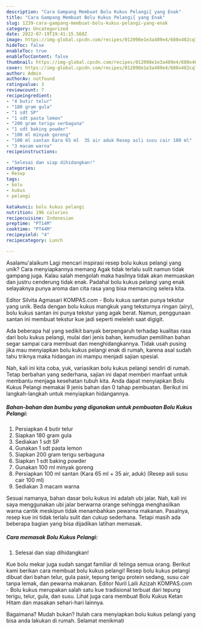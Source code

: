```yaml
---
description: "Cara Gampang Membuat Bolu Kukus Pelangi{ yang Enak"
title: "Cara Gampang Membuat Bolu Kukus Pelangi{ yang Enak"
slug: 1239-cara-gampang-membuat-bolu-kukus-pelangi-yang-enak
category: Uncategorized
date: 2022-07-19T19:41:15.568Z
image: https://img-global.cpcdn.com/recipes/012098e1e3a489e4/680x482cq70/bolu-kukus-pelangi-foto-resep-utama.jpg
hideToc: false
enableToc: true
enableTocContent: false
thumbnail: https://img-global.cpcdn.com/recipes/012098e1e3a489e4/680x482cq70/bolu-kukus-pelangi-foto-resep-utama.jpg
cover: https://img-global.cpcdn.com/recipes/012098e1e3a489e4/680x482cq70/bolu-kukus-pelangi-foto-resep-utama.jpg
author: Admin
authorAv: notfound
ratingvalue: 3
reviewcount: 7
recipeingredient:
- "4 butir telur"
- "180 gram gula"
- "1 sdt SP"
- "1 sdt pasta lemon"
- "200 gram terigu serbaguna"
- "1 sdt baking powder"
- "100 ml minyak goreng"
- "100 ml santan Kara 65 ml  35 air aduk Resep asli susu cair 100 ml"
- "3 macam warna"
recipeinstructions:

- "Selesai dan siap dihidangkan!"
categories:
- Resep
tags:
- bolu
- kukus
- pelangi

katakunci: bolu kukus pelangi 
nutrition: 196 calories
recipecuisine: Indonesian
preptime: "PT14M"
cooktime: "PT44M"
recipeyield: "4"
recipecategory: Lunch

---
```



Asalamu'alaikum Lagi mencari inspirasi resep bolu kukus pelangi yang unik? Cara menyiapkannya memang Agak tidak terlalu sulit namun tidak gampang juga. Kalau salah mengolah maka hasilnya tidak akan memuaskan dan justru cenderung tidak enak. Padahal bolu kukus pelangi yang enak selayaknya punya aroma dan cita rasa yang bisa memancing selera kita.


Editor Silvita Agmasari KOMPAS.com - Bolu kukus santan punya tekstur yang unik. Beda dengan bolu kukus mangkuk yang teksturnya ringan (airy), bolu kukus santan ini punya tekstur yang agak berat. Namun, penggunaan santan ini membuat tekstur kue jadi seperti meleleh saat digigit.

Ada beberapa hal yang sedikit banyak berpengaruh terhadap kualitas rasa dari bolu kukus pelangi, mulai dari jenis bahan, kemudian pemilihan bahan segar sampai cara membuat dan menghidangkannya. Tidak usah pusing jika mau menyiapkan bolu kukus pelangi enak di rumah, karena asal sudah tahu triknya maka hidangan ini mampu menjadi sajian spesial.


Nah, kali ini kita coba, yuk, variasikan bolu kukus pelangi sendiri di rumah. Tetap berbahan yang sederhana, sajian ini dapat memberi manfaat untuk membantu menjaga kesehatan tubuh kita. Anda dapat menyiapkan Bolu Kukus Pelangi memakai 9 jenis bahan dan 0 tahap pembuatan. Berikut ini langkah-langkah untuk menyiapkan hidangannya.

<!--inarticleads1-->

##### Bahan-bahan dan bumbu yang digunakan untuk pembuatan Bolu Kukus Pelangi:

1. Persiapkan 4 butir telur
1. Siapkan 180 gram gula
1. Sediakan 1 sdt SP
1. Gunakan 1 sdt pasta lemon
1. Siapkan 200 gram terigu serbaguna
1. Siapkan 1 sdt baking powder
1. Gunakan 100 ml minyak goreng
1. Persiapkan 100 ml santan (Kara 65 ml + 35 air, aduk) (Resep asli susu cair 100 ml)
1. Sediakan 3 macam warna


Sesuai namanya, bahan dasar bolu kukus ini adalah ubi jalar. Nah, kali ini saya menggunakan ubi jalar berwarna orange sehingga menghasilkan warna cantik meskipun tidak menambahkan pewarna makanan. Pasalnya, resep kue ini tidak terlalu sulit dan cukup sederhana. Tetapi masih ada beberapa bagian yang bisa dijadikan latihan memasak. 

<!--inarticleads2-->

##### Cara memasak Bolu Kukus Pelangi:


1. Selesai dan siap dihidangkan!

Kue bolu mekar juga sudah sangat familiar di telinga semua orang. Berikut kami berikan cara membuat bolu kukus pelangi! Resep bolu kukus pelangi dibuat dari bahan telur, gula pasir, tepung terigu protein sedang, susu cair tanpa lemak, dan pewarna makanan. Editor Nuril Laili Azizah KOMPAS.com - Bolu kukus merupakan salah satu kue tradisional terbuat dari tepung terigu, telur, gula, dan susu. Lihat juga cara membuat Bolu Kukus Ketan Hitam dan masakan sehari-hari lainnya. 

Bagaimana? Mudah bukan? Itulah cara menyiapkan bolu kukus pelangi yang bisa anda lakukan di rumah. Selamat menikmati

